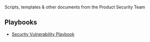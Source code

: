 Scripts, templates & other documents from the Product Security Team

## Playbooks
- [Security Vulnerability Playbook](playbooks/security_vulnerability_playbook.json)
